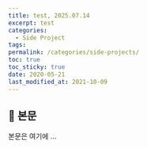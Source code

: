 ```yaml
---
title: test, 2025.07.14
excerpt: test
categories:
  - Side Project
tags: 
permalink: /categories/side-projects/
toc: true
toc_sticky: true
date: 2020-05-21
last_modified_at: 2021-10-09
---
```


## 🦥 본문

본문은 여기에 ...
